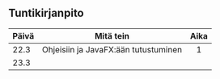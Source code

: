 ## Tuntikirjanpito

|Päivä|Mitä tein|Aika|
|-----|:-------:|:--:|
|22.3|Ohjeisiin ja JavaFX:ään tutustuminen|1|
|23.3|||
